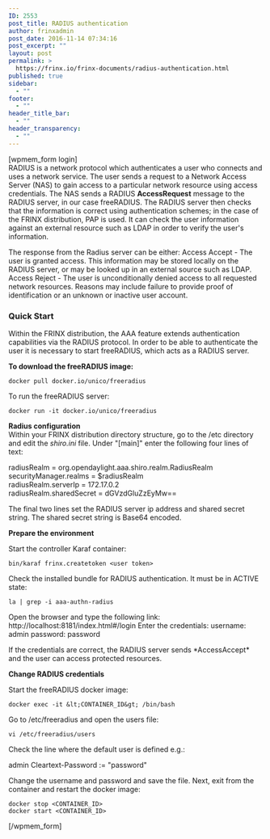 ```yaml
---
ID: 2553
post_title: RADIUS authentication
author: frinxadmin
post_date: 2016-11-14 07:34:16
post_excerpt: ""
layout: post
permalink: >
  https://frinx.io/frinx-documents/radius-authentication.html
published: true
sidebar:
  - ""
footer:
  - ""
header_title_bar:
  - ""
header_transparency:
  - ""
---
```

[wpmem_form login]  
RADIUS is a network protocol which authenticates a user who connects and uses a network service. The user sends a request to a Network Access Server (NAS) to gain access to a particular network resource using access credentials. The NAS sends a RADIUS **AccessRequest** message to the RADIUS server, in our case freeRADIUS. The RADIUS server then checks that the information is correct using authentication schemes; in the case of the FRINX distribution, PAP is used. It can check the user information against an external resource such as LDAP in order to verify the user's information.

The response from the Radius server can be either: Access Accept - The user is granted access. This information may be stored locally on the RADIUS server, or may be looked up in an external source such as LDAP. Access Reject - The user is unconditionally denied access to all requested network resources. Reasons may include failure to provide proof of identification or an unknown or inactive user account.

### Quick Start

Within the FRINX distribution, the AAA feature extends authentication capabilities via the RADIUS protocol. In order to be able to authenticate the user it is necessary to start freeRADIUS, which acts as a RADIUS server.

**To download the freeRADIUS image:**

    docker pull docker.io/unico/freeradius
    

To run the freeRADIUS server:

    docker run -it docker.io/unico/freeradius
    

**Radius configuration**  
Within your FRINX distribution directory structure, go to the /etc directory and edit the *shiro.ini* file. Under "[main]" enter the following four lines of text:

radiusRealm = org.opendaylight.aaa.shiro.realm.RadiusRealm  
securityManager.realms = $radiusRealm  
radiusRealm.serverIp = 172.17.0.2  
radiusRealm.sharedSecret = dGVzdGluZzEyMw==

The final two lines set the RADIUS server ip address and shared secret string. The shared secret string is Base64 encoded.

**Prepare the environment**

Start the controller Karaf container:

    bin/karaf frinx.createtoken <user token>
    

Check the installed bundle for RADIUS authentication. It must be in ACTIVE state:

    la | grep -i aaa-authn-radius
    

Open the browser and type the following link: http://localhost:8181/index.html#/login Enter the credentials: username: admin password: password

If the credentials are correct, the RADIUS server sends \*AccessAccept\* and the user can access protected resources.

**Change RADIUS credentials**

Start the freeRADIUS docker image:

    docker exec -it &lt;CONTAINER_ID&gt; /bin/bash  
    

Go to /etc/freeradius and open the users file:

    vi /etc/freeradius/users  
    

Check the line where the default user is defined e.g.:

admin Cleartext-Password := "password"

Change the username and password and save the file. Next, exit from the container and restart the docker image:

    docker stop <CONTAINER_ID>   
    docker start <CONTAINER_ID>
    

[/wpmem_form]